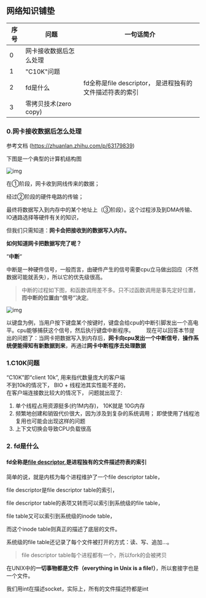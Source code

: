 ## 网络知识铺垫
| 序号 | 问题                   | 一句话简介                                               |
| ---- | ---------------------- | -------------------------------------------------------- |
| 0    | 网卡接收数据后怎么处理 |                                                          |
| 1    | "C10K"问题             |                                                          |
| 2    | fd是什么               | fd全称是file descriptor， 是进程独有的文件描述符表的索引 |
| 3    | 零拷贝技术(zero copy)  |                                                          |



### 0.网卡接收数据后怎么处理

参考文档 (https://zhuanlan.zhihu.com/p/63179839)

下图是一个典型的计算机结构图

![img](https://pic2.zhimg.com/80/v2-e549406135abf440331de9dd8c3925e9_720w.jpg)

在①阶段，网卡收到网线传来的数据；

经过②阶段的硬件电路的传输；

最终将数据写入到内存中的某个地址上（③阶段）。这个过程涉及到DMA传输、IO通路选择等硬件有关的知识，

但我们只需知道：**网卡会把接收到的数据写入内存。**



**如何知道网卡把数据写完了呢？**

“**中断**“

中断是一种硬件信号，一般而言，由硬件产生的信号需要cpu立马做出回应（不然数据可能就丢失），所以它的优先级很高。

> 中断的过程如下图，和函数调用差不多。只不过函数调用是事先定好位置，**而中断的位置由“信号”决定**。

![img](https://pic4.zhimg.com/80/v2-89a9490f1d5c316167ff4761184239f7_720w.jpg)

​		以键盘为例，当用户按下键盘某个按键时，键盘会给cpu的中断引脚发出一个高电平。cpu能够捕获这个信号，然后执行键盘中断程序。
  现在可以回答本节提出的问题了：当网卡把数据写入到内存后，**网卡向cpu发出一个中断信号**，**操作系统便能得知有新数据到来**，再通过**网卡中断程序去处理数据**



### 1.C10K问题

“C10K”即“client 10k”, 用来指代数量庞大的客户端<br>不到10k的情况下， BIO + 线程池其实性能不差的，<br/>在客户端连接数比较大的情况下， 问题就出现了: 

1. 单个线程占用资源挺多(约1M内存)， 10K就是 10G内存
2. 频繁地创建和销毁代价很大，因为涉及到复杂的系统调用； 即使使用了线程池复用也可能会出现这样的问题
3. 上下文切换会导致CPU负载很高



### 2. fd是什么

#### fd全称是[file descriptor](https://en.wikipedia.org/wiki/File_descriptor),是进程独有的文件描述符表的索引

简单的说，就是内核为每个进程维护了一个file descriptor table，

file descriptor是file descriptor table的索引，

file descriptor table的表项又转而可以索引到系统级的file table，

file table又可以索引到系统级的inode table，

而这个inode table则真正的描述了底层的文件。

系统级的file table还记录了每个文件被打开的方式：读、写、追加…。

> file descriptor table每个进程都有一个，所以fork的会被拷贝

在UNIX中的**一切事物都是文件（everything in Unix is a file!）**，所以套接字也是一个文件。

我们用int在描述socket，实际上，所有的文件描述符都是int 

